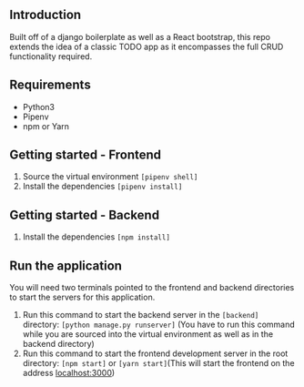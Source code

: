 ## Introduction

Built off of a django boilerplate as well as a React bootstrap, this repo extends the idea of a classic TODO app as it encompasses the full CRUD functionality required. 

## Requirements
* Python3
* Pipenv
* npm or Yarn

## Getting started - Frontend

1. Source the virtual environment ```[pipenv shell]```
2. Install the dependencies ```[pipenv install]```

## Getting started - Backend

1. Install the dependencies ```[npm install]```

## Run the application
You will need two terminals pointed to the frontend and backend directories to start the servers for this application.

1. Run this command to start the backend server in the ```[backend]``` directory: ```[python manage.py runserver]``` (You have to run this command while you are sourced into the virtual environment as well as in the backend directory)
2. Run this command to start the frontend development server in the root directory: ```[npm start]``` or ```[yarn start]```(This will start the frontend on the address [localhost:3000](http://localhost:3000))